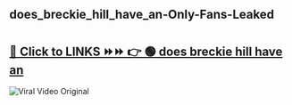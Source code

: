 
 ## does_breckie_hill_have_an-Only-Fans-Leaked

# <h2><a href="https://clipsfans.com/does_breckie_hill_have_an&ref=git">🔗 Click to LINKS ⏩⏩ 👉 🟢 does breckie hill have an </a></h2>

<a href="https://clipsfans.com/does_breckie_hill_have_an&ref=git" rel="nofollow" data-target="animated-image.originalLink"><img src="https://i.ibb.co.com/xMMVF88/686577567.gif" alt="Viral Video Original" style="max-width: 100%; display: inline-block;" data-target="animated-image.originalImage"></a>
